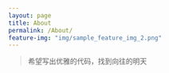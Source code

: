 ```yaml
---
layout: page
title: About
permalink: /About/
feature-img: "img/sample_feature_img_2.png"
---
```


<blockquote>希望写出优雅的代码，找到向往的明天</blockquote>


